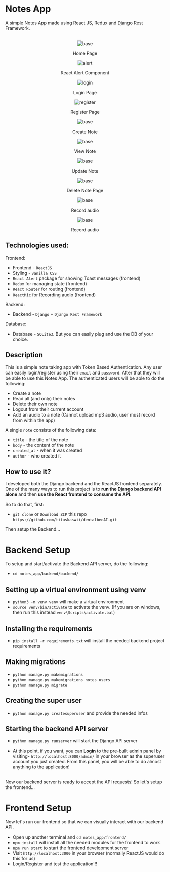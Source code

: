# Notes App
A simple Notes App made using React JS, Redux and Django Rest Framework.

<br/>

<div align="center"><img src="https://i.ibb.co/ZVh1f3m/Dashboard.png" alt="base" border="0"><p>Home Page</p></div>

<div align="center"><img src="https://i.ibb.co/1dkyqk9/Alert.png" alt="alert" border="0"><p>React Alert Component</p></div>

<div align="center"><img src="https://i.ibb.co/yn4MtMk/Login.png" alt="login" border="0"><p>Login Page</p></div>

<div align="center"><img src="https://i.ibb.co/85PZqC6/Register.png" alt="register" border="0"><p>Register Page</p></div>

<div align="center"><img src="https://i.ibb.co/XCBXGTh/Create-note.png" alt="base" border="0"><p>Create Note</p></div>

<div align="center"><img src="https://i.ibb.co/FzZHPmx/View-note.png" alt="base" border="0"><p>View Note</p></div>

<div align="center"><img src="https://i.ibb.co/Z8XHJbh/Update-edit-note.png" alt="base" border="0"><p>Update Note</p></div>

<div align="center"><img src="https://i.ibb.co/bPrgZT4/delete-note.png" alt="base" border="0"><p>Delete Note Page</p></div>

<div align="center"><img src="https://i.ibb.co/hH7btjw/Record-audio-permision.png" alt="base" border="0"><p>Record audio</p></div>

<div align="center"><img src="https://i.ibb.co/0rZmD3M/record-audio.png" alt="base" border="0"><p>Record audio</p></div>

## Technologies used:

Frontend:
- Frontend - `ReactJS`
- Styling - `vanilla CSS`
- `React Alert` package for showing Toast messages (frontend)
- `Redux` for managing state (frontend)
- `React Router` for routing (frontend)
- `ReactMic` for Recording audio (frontend)

Backend:
- Backend - `Django` + `Django Rest Framework`

Database:
- Database - `SQLite3`. But you can easily plug and use the DB of your choice.

## Description

This is a simple note taking app with Token Based Authentication. Any user can easily login/register using their `email` and `password`. After that they will be able to use this Notes App. The authenticated users will be able to do the following:

- Create a note
- Read all (and only) their notes
- Delete their own note
- Logout from their current account
- Add an audio to a note (Cannot upload mp3 audio, user must record from within the app)

A single `note` consists of the following data:

- `title` - the title of the note
- `body` - the content of the note
- `created_at` - when it was created
- `author` - who created it

## How to use it?

I developed both the Django backend and the ReactJS frontend separately.
One of the many ways to run this project is to **run the Django backend API alone** and then **use the React frontend to consume the API**.

So to do that, first:

- `git clone` or `Download ZIP` this repo `https://github.com/tituskaswii/dentalbeeAI.git`

Then setup the Backend...

# Backend Setup

To setup and start/activate the Backend API server, do the following:

- `cd notes_app/backend/backend/`

## Setting up a virtual environment using venv
- `python3 -m venv venv` will make a virtual environment
- `source venv/bin/activate` to activate the venv. (If you are on windows, then run this instead `venv\Scripts\activate.bat`)

## Installing the requirements
- `pip install -r requirements.txt` will install the needed backend project requirements

## Making migrations
- `python manage.py makemigrations`
- `python manage.py makemigrations notes users`
- `python manage.py migrate`

## Creating the super user
- `python manage.py createsuperuser` and provide the needed infos

## Starting the backend API server
- `python manage.py runserver` will start the Django API server

- At this point, if you want, you can **Login** to the pre-built admin panel by visiting- `http://localhost:8000/admin/` in your browser as the superuser account you just created. From this panel, you will be able to do almost anything to the application!

<br/>
Now our backend server is ready to accept the API requests! So let's setup the frontend...
<br/>

# Frontend Setup

Now let's run our frontend so that we can visually interact with our backend API.

- Open up another terminal and `cd notes_app/frontend/`
- `npm install` will install all the needed modules for the frontend to work
- `npm run start` to start the frontend development server
- Visit `http://localhost:3000` in your browser (normally ReactJS would do this for us)
- Login/Register and test the application!!!
